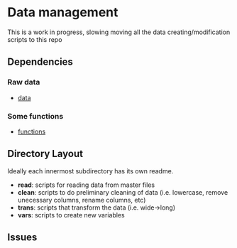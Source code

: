 Data management
================

This is a work in progress, slowing moving all the data creating/modification scripts to this repo

Dependencies
------------

### Raw data

* [data](http://github.com/ghandi9000/data)

### Some functions

* [functions](http://github.com/ghandi9000/functions)


Directory Layout
----------------

Ideally each innermost subdirectory has its own readme.

* **read**: scripts for reading data from master files
* **clean**: scripts to do preliminary cleaning of data (i.e. lowercase, remove unecessary columns, rename columns, etc)
* **trans**: scripts that transform the data (i.e. wide->long)
* **vars**: scripts to create new variables

Issues
------
